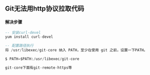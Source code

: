 ## Git无法用http协议拉取代码



#### 解决步骤

```sql
-- 安装curl-devel
yum install curl-devel

-- 配置路径执行
将 /usr/libexec/git-core 纳入 PATH，至少在使用 git 之前，设置一下PATH。

$ PATH=$PATH:/usr/libexec/git-core

git-core下面有git-remote-https等



```


